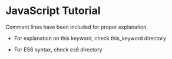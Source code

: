 # JavaScript Tutorial
Comment lines have been included for proper explanation.

- For explanation on this keyword, check this_keyword directory

- For ES6 syntax, check es6 directory
